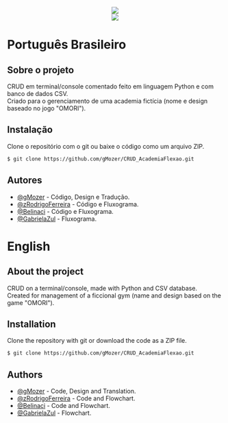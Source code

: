 <p align = "center">
   <img src="https://i.imgur.com/xQ1Cb1s.png"><br>
   <img src="https://i.imgur.com/jKN4XTa.gif">
<p>

# Português Brasileiro

## Sobre o projeto

CRUD em terminal/console comentado feito em linguagem Python e com banco de dados CSV. <br>Criado para o gerenciamento de uma academia fictícia (nome e design baseado no jogo "OMORI").

## Instalação

Clone o repositório com o git ou baixe o código como um arquivo ZIP.

```bash
$ git clone https://github.com/gMozer/CRUD_AcademiaFlexao.git
```
    
## Autores

- [@gMozer](https://www.github.com/gMozer) - Código, Design e Tradução.
- [@zRodrigoFerreira](https://github.com/zRodrigoFerreira) - Código e Fluxograma.
- [@Belinaci](https://github.com/Belinaci) - Código e Fluxograma.
- [@GabrielaZul](https://github.com/GabrielaZul) - Fluxograma.

# English
## About the project

CRUD on a terminal/console, made with Python and CSV database. <br>Created for management of a ficcional gym (name and design based on the game "OMORI").

## Installation
 
Clone the repository with git or download the code as a ZIP file.
```bash
$ git clone https://github.com/gMozer/CRUD_AcademiaFlexao.git
```
    
## Authors

- [@gMozer](https://www.github.com/gMozer) - Code, Design and Translation.
- [@zRodrigoFerreira](https://github.com/zRodrigoFerreira) - Code and Flowchart.
- [@Belinaci](https://github.com/Belinaci) - Code and Flowchart.
- [@GabrielaZul](https://github.com/GabrielaZul) - Flowchart.


